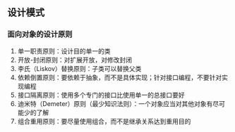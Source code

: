 ## 设计模式

### 面向对象的设计原则

1. 单一职责原则：设计目的单一的类
2. 开放-封闭原则：对扩展开放，对修改封闭
3. 李氏（Liskov）替换原则：子类可以替换父类
4. 依赖倒置原则：要依赖于抽象，而不是具体实现；针对接口编程，不要针对实现编程
5. 接口隔离原则：使用多个专门的接口比使用单一的总接口要好
6. 迪米特（Demeter）原则（最少知识法则）：一个对象应当对其他对象有尽可能少的了解
7. 组合重用原则：要尽量使用组合，而不是继承关系达到重用目的





